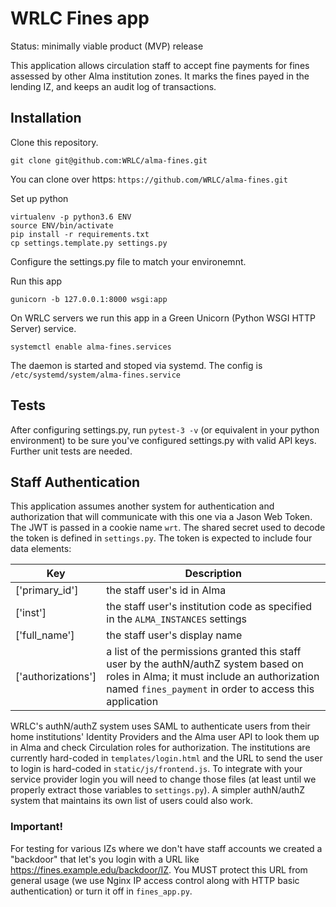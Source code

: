 # WRLC Fines app
Status: minimally viable product (MVP) release

This application allows circulation staff to accept fine payments for fines assessed by other Alma institution zones. It marks the fines payed in the lending IZ, and keeps an audit log of transactions.

## Installation
Clone this repository.
```
git clone git@github.com:WRLC/alma-fines.git
```
You can clone over https: `https://github.com/WRLC/alma-fines.git`

Set up python
```
virtualenv -p python3.6 ENV
source ENV/bin/activate
pip install -r requirements.txt
cp settings.template.py settings.py
```
Configure the settings.py file to match your environemnt.

Run this app
```
gunicorn -b 127.0.0.1:8000 wsgi:app
```
On WRLC servers we run this app in a Green Unicorn (Python WSGI HTTP Server) service. 
```
systemctl enable alma-fines.services
```
The daemon is started and stoped via systemd. The config is `/etc/systemd/system/alma-fines.service`

## Tests
After configuring settings.py, run `pytest-3 -v` (or equivalent in your python environment) to be sure you've configured settings.py with valid API keys. Further unit tests are needed.

## Staff Authentication
This application assumes another system for authentication and authorization that will communicate with this one via a Jason Web Token. The JWT is passed in a cookie name `wrt`. The shared secret used to decode the token is defined in `settings.py`. The token is expected to include four data elements:

| Key | Description |
| -------------- | --------------------------- |
| ['primary_id'] | the staff user's id in Alma |
| ['inst'] | the staff user's institution code as specified in the `ALMA_INSTANCES` settings |
| ['full_name'] | the staff user's display name |
| ['authorizations'] | a list of the permissions granted this staff user by the authN/authZ system based on roles in Alma; it must include an authorization named `fines_payment` in order to access this application |

WRLC's authN/authZ system uses SAML to authenticate users from their home institutions' Identity Providers and the Alma user API to look them up in Alma and check Circulation roles for authorization. 
The institutions are currently hard-coded in `templates/login.html` and the URL to send the user to login is hard-coded in `static/js/frontend.js`.
To integrate with your service provider login you will need to change those files (at least until we properly extract those variables to `settings.py`).
A simpler authN/authZ system that maintains its own list of users could also work.

### Important!
For testing for various IZs where we don't have staff accounts we created a "backdoor" that let's you login with a URL like https://fines.example.edu/backdoor/IZ. You MUST protect this URL from general usage (we use Nginx IP access control along with HTTP basic authentication) or turn it off in `fines_app.py`.
